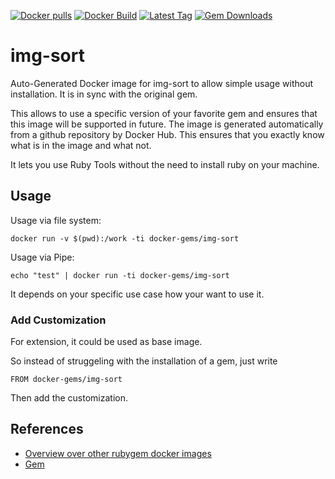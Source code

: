[![Docker pulls](https://img.shields.io/docker/pulls/rubygem/img-sort.svg)](https://hub.docker.com/r/rubygem/img-sort/)
[![Docker Build](https://img.shields.io/docker/automated/rubygem/img-sort.svg)](https://hub.docker.com/r/rubygem/img-sort/)
[![Latest Tag](https://img.shields.io/github/tag/docker-rubygem/img-sort.svg)](https://hub.docker.com/r/rubygem/img-sort/)
[![Gem Downloads](https://img.shields.io/gem/dt/img-sort.svg)](https://rubygems.org/gems/img-sort/)
# img-sort

Auto-Generated Docker image for img-sort to allow simple usage without installation.
It is in sync with the original gem.

This allows to use a specific version of your favorite gem and ensures that this image will be supported in future.
The image is generated automatically from a github repository by Docker Hub.
This ensures that you exactly know what is in the image and what not.

It lets you use Ruby Tools without the need to install ruby on your machine.

## Usage

Usage via file system:

`docker run -v $(pwd):/work -ti docker-gems/img-sort`

Usage via Pipe:

`echo "test" | docker run -ti docker-gems/img-sort`

It depends on your specific use case how your want to use it.

### Add Customization

For extension, it could be used as base image.

So instead of struggeling with the installation of a gem, just write

`FROM docker-gems/img-sort`

Then add the customization.

## References

 - [Overview over other rubygem docker images](https://github.com/thinkbot/docker-rubygem)
 - [Gem](https://rubygems.org/gems/img-sort/)
